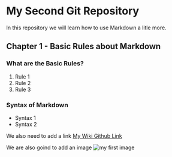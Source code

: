 # My Second Git Repository

In this repository we will learn how to use Markdown a litle more.

## Chapter 1 - Basic Rules about Markdown

### What are the Basic Rules?
1. Rule 1
2. Rule 2
3. Rule 3

### Syntax of Markdown
- Syntax 1
- Syntax 2

We also need to add a link [My Wiki Github Link](https://en.wikipedia.org/wiki/GitHub)

We are also goind to add an image ![my first image]()
